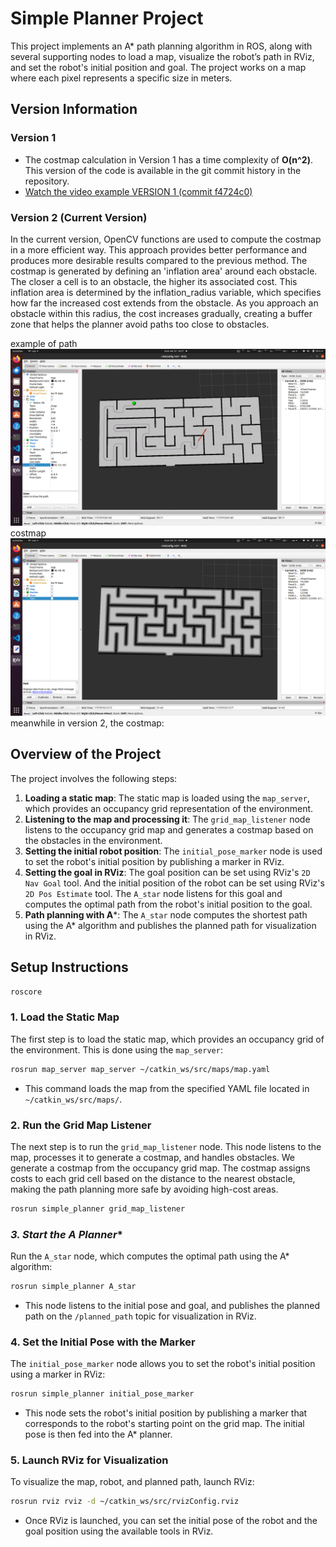 
# **Simple Planner Project**

This project implements an A* path planning algorithm in ROS, along with several supporting nodes to load a map, visualize the robot’s path in RViz, and set the robot's initial position and goal. The project works on a map where each pixel represents a specific size in meters.


## **Version Information**

### **Version 1**
- The costmap calculation in Version 1 has a time complexity of **O(n^2)**. This version of the code is available in the git commit history in the repository.
- [Watch the video example VERSION 1 (commit f4724c0) ](https://drive.google.com/file/d/19fhCVT62H5O7-elryMddDX72EevoF78h/view?usp=sharing)

  
### **Version 2 (Current Version)**
 In the current version, OpenCV functions are used to compute the costmap in a more efficient way. This approach provides better performance and produces more desirable results compared to the previous method. The costmap is generated by defining an 'inflation area' around each obstacle. The closer a cell is to an obstacle, the higher its associated cost. This inflation area is determined by the inflation_radius variable, which specifies how far the increased cost extends from the obstacle. As you approach an obstacle within this radius, the cost increases gradually, creating a buffer zone that helps the planner avoid paths too close to obstacles.

example of path
![Inflation Area Example](version2_example.png)
costmap
![Inflation Area Example](version2_example_costmap.png)
meanwhile in version 2, the costmap:

## **Overview of the Project**

The project involves the following steps:
1. **Loading a static map**: The static map is loaded using the `map_server`, which provides an occupancy grid representation of the environment.
2. **Listening to the map and processing it**: The `grid_map_listener` node listens to the occupancy grid map and generates a costmap based on the obstacles in the environment.
3. **Setting the initial robot position**: The `initial_pose_marker` node is used to set the robot's initial position by publishing a marker in RViz.
4. **Setting the goal in RViz**: The goal position can be set using RViz's `2D Nav Goal` tool. And the initial position of the robot can be set using RViz's `2D Pos Estimate` tool.  The `A_star` node listens for this goal and computes the optimal path from the robot's initial position to the goal.
5. **Path planning with A***: The `A_star` node computes the shortest path using the A* algorithm and publishes the planned path for visualization in RViz.



## **Setup Instructions**

```bash
roscore
```

### **1. Load the Static Map**
The first step is to load the static map, which provides an occupancy grid of the environment. This is done using the `map_server`:

```bash
rosrun map_server map_server ~/catkin_ws/src/maps/map.yaml
```

- This command loads the map from the specified YAML file located in `~/catkin_ws/src/maps/`.

### **2. Run the Grid Map Listener**
The next step is to run the `grid_map_listener` node. This node listens to the map, processes it to generate a costmap, and handles obstacles.
We generate a costmap from the occupancy grid map. The costmap assigns costs to each grid cell based on the distance to the nearest obstacle, making the path planning more safe by avoiding high-cost areas.

```bash
rosrun simple_planner grid_map_listener
```

### **3. Start the A* Planner**
Run the `A_star` node, which computes the optimal path using the A* algorithm:

```bash
rosrun simple_planner A_star
```

- This node listens to the initial pose and goal, and publishes the planned path on the `/planned_path` topic for visualization in RViz.

### **4. Set the Initial Pose with the Marker**
The `initial_pose_marker` node allows you to set the robot's initial position using a marker in RViz:

```bash
rosrun simple_planner initial_pose_marker
```

- This node sets the robot's initial position by publishing a marker that corresponds to the robot's starting point on the grid map. The initial pose is then fed into the A* planner.

### **5. Launch RViz for Visualization**
To visualize the map, robot, and planned path, launch RViz:

```bash
rosrun rviz rviz -d ~/catkin_ws/src/rvizConfig.rviz
```

- Once RViz is launched, you can set the initial pose of the robot and the goal position using the available tools in RViz.

